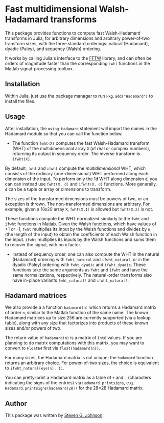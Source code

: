 # Fast multidimensional Walsh-Hadamard transforms

This package provides functions to compute fast Walsh-Hadamard transforms
in Julia, for arbitrary dimensions and arbitrary power-of-two transform sizes,
with the three standard orderings: natural (Hadamard), dyadic (Paley), and
sequency (Walsh) ordering.

It works by calling Julia's interface to the [FFTW](http://www.fftw.org/)
library, and can often be orders of magnitude faster than the corresponding
`fwht` functions in the Matlab signal-processing toolbox.

## Installation

Within Julia, just use the package manager to run `Pkg.add("Hadamard")` to
install the files.

## Usage

After installation, the `using Hadamard` statement will import the names
in the Hadamard module so that you can call the function below.

* The function `fwht(X)` computes the fast Walsh-Hadamard transform
  (WHT) of the multidimensional array `X` (of real or complex numbers),
  returning its output in sequency order.  The inverse transform is
  `ifwht(X)`.

By default, `fwht` and `ifwht` compute the *multidimensional* WHT, which
consists of the ordinary (one-dimensional) WHT performed along each dimension
of the input.  To perform only the 1d WHT along dimension `d`, you can
can instead use `fwht(X, d)` and `ifwht(X, d)` functions.  More generally,
`d` can be a tuple or array or dimensions to transform.

The sizes of the transformed dimensions *must* be powers of two, or an
exception is thrown.  The non-transformed dimensions are arbitrary.  For
example, given a 16x20 array `X`, `fwht(X,1)` is allowed but `fwht(X,2)` is
not.

These functions compute the WHT normalized similarly to the `fwht` and
`ifwht` functions in Matlab.  Given the Walsh functions, which have values
of +1 or -1, `fwht` multiplies its input by the Walsh functions and divides
by `n` (the length of the input) to obtain the coefficients of each Walsh
function in the input.  `ifwht` multiplies its inputs by the Walsh functions
and sums them to recover the signal, with no `n` factor.

* Instead of sequency order, one can also compute the WHT in the natural
  (Hadamard) ordering with `fwht_natural` and `ifwht_natural`, or in the
  dyadic (Paley) ordering with `fwht_dyadic` and `ifwht_dyadic`.  These
  functions take the same arguments as `fwht` and `ifwht` and have the
  same normalizations, respectively.    The natural-order transforms also
  have in-place variants `fwht_natural!` and `ifwht_natural!`.

## Hadamard matrices

We also provide a a function `hadamard(n)` which returns a Hadamard
matrix of order `n`, similar to the Matlab function of the same name.
The known Hadamard matrices up to size 256 are currently supported
(via a lookup table), along with any size that factorizes into
products of these known sizes and/or powers of two.

The return value of `hadamard(n)` is a matrix of `Int8` values.  If
you are planning to do matrix computations with this matrix, you may
want to convert to `Float64` first via `float(hadamard(n))`.

For many sizes, the Hadamard matrix is not unique; the `hadamard`
function returns an arbitrary choice.  For power-of-two sizes, the
choice is equivalent to `ifwht_natural(eye(n), 1)`.

You can pretty-print a Hadamard matrix as a table of `+` and `-`
(characters indicating the signs of the entries) via `Hadamard.printsigns`, e.g. `Hadamard.printsigns(hadamard(28))` for the 28×28 Hadamard matrix.

## Author

This package was written by [Steven G. Johnson](http://math.mit.edu/~stevenj/).
